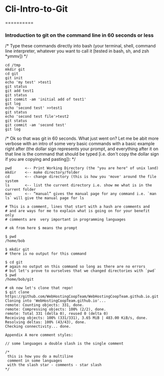 # Cli-Intro-to-Git
==========

### Introduction to git on the command line in 60 seconds or less


/* 
Type these commands directly into bash (your terminal, shell, command line interpreter, whatever you want to call it [tested in bash, sh, and zsh *ymmv])
*/  
```
cd /tmp
mkdir git
cd git
git init
echo 'my test' >test1
git status
git add test1
git status
git commit -am 'initial add of test1'
git log
echo 'second test' >>test1
git status
echo 'second test file'>test2
git status
git commit -am 'second test'
git log
```
/*
 Ok so that was git in 60 seconds.  What just went on?  Let me be abit more verbose with an intro of some very basic commands with a basic example right after (the dollar sign represents your prompt, and everything after it on that line is the command that should be typed [i.e. don't copy the dollar sign if you are copying and pasting]):
*/
```
pwd      <-- Print Working Directory (the "you are here" of unix land)
mkdir    <-- make directory/folder
cd       <-- change directory (this is how you 'move' around the file system
ls       <-- list the current directory i.e. show me what is in the current folder
man      <-- “manual” gives the manual page for any command i.e. `man ls` will give the manual page for ls
```
```
# This is a comment, lines that start with a hash are comments and
# and are ways for me to explain what is going on for your benefit only 
# comments are  very important in programming languages

# ok from here $ means the prompt
```
```
$ pwd
/home/bob
```
```
$ mkdir git
# there is no output for this command
```
```
$ cd git
# again no output on this command so long as there are no errors
# but let's prove to ourselves that we changed directories with `pwd`
$ pwd
/home/bob/git
```


```
# ok now let's clone that repo!
$ git clone https://github.com/WebHostingCoopTeam/WebHostingCoopTeam.github.io.git
Cloning into 'WebHostingCoopTeam.github.io'...
remote: Counting objects: 331, done.
remote: Compressing objects: 100% (2/2), done.
remote: Total 331 (delta 0), reused 0 (delta 0)
Receiving objects: 100% (331/331), 3.65 MiB | 483.00 KiB/s, done.
Resolving deltas: 100% (43/43), done.
Checking connectivity... done.
```


```
Appendix A more comment styles:

// some languages a double slash is the single comment

/*
 this is how you do a multiline
 comment in some languages
 with the slash star - comments - star slash 
*/
```
